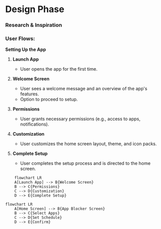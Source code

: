 # Design Phase 

### **Research & Inspiration**

### **User Flows**:

**Setting Up the App**

1. **Launch App**
  
     - User opens the app for the first time.

2. **Welcome Screen**

    - User sees a welcome message and an  overview of the app's features.
    - Option to proceed to setup.
  
3. **Permissions**
    - User grants necessary permissions (e.g., access to apps, notifications).

4. **Customization**
   - User customizes the home screen layout, theme, and icon packs.

5. **Complete Setup**
    - User completes the setup process and is directed to the home screen.

```mermaid
    flowchart LR
    A[Launch App] --> B{Welcome Screen}
    B --> C{Permissions}
    C --> D{Customization}
    D --> E{Complete Setup}
```
```mermaid
flowchart LR
    A[Home Screen] --> B{App Blocker Screen}
    B --> C{Select Apps}
    C --> D{Set Schedule}
    D --> E{Confirm}
```